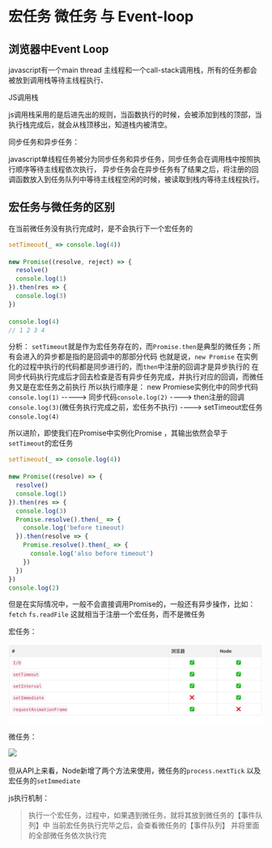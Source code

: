 # 宏任务 微任务 与 Event-loop

## 浏览器中Event Loop

javascript有一个main thread 主线程和一个call-stack调用栈，所有的任务都会被放到调用栈等待主线程执行、

JS调用栈

js调用栈采用的是后进先出的规则，当函数执行的时候，会被添加到栈的顶部，当执行栈完成后，就会从栈顶移出，知道栈内被清空。

同步任务和异步任务：

javascript单线程任务被分为同步任务和异步任务，同步任务会在调用栈中按照执行顺序等待主线程依次执行， 异步任务会在异步任务有了结果之后，将注册的回调函数放入到任务队列中等待主线程空闲的时候，被读取到栈内等待主线程执行。



## 宏任务与微任务的区别

在当前微任务没有执行完成时，是不会执行下一个宏任务的

````javascript
setTimeout(_ => console.log(4))

new Promise((resolve, reject) => {
  resolve()
  console.log(1)
}).then(res => {
  console.log(3)
})

console.log(4)
// 1 2 3 4 
````
分析： `setTimeout`就是作为宏任务存在的，而`Promise.then`是典型的微任务；所有会进入的异步都是指的是回调中的那部分代码 
    也就是说，`new Promise` 在实例化的过程中执行的代码都是同步进行的，而`then`中注册的回调才是异步执行的
    在同步代码执行完成后才回去检查是否有异步任务完成，并执行对应的回调，而微任务又是在宏任务之前执行
    所以执行顺序是： new Promiese实例化中的同步代码`console.log(1)` -----> 同步代码`console.log(2)` ----> then注册的回调`console.log(3)`(微任务执行完成之前，宏任务不执行) ----> setTimeout宏任务`console.log(4)`


所以进阶，即使我们在Promise中实例化Promise ，其输出依然会早于`setTimeout`的宏任务

````javascript
setTimeout(_ => console.log(4))

new Promise((resolve) => {
  resolve()
  console.log(1)
}).then(res => {
  console.log(3)
  Promise.resolve().then(_ => {
    console.log('before timeout)
  }).then(resolve => {
    Promise.resolve().then(_ => {
      console.log('also before timeout')
    })
  })
})
console.log(2)
````
但是在实际情况中，一般不会直接调用Promise的，一般还有异步操作，比如：`fetch` `fs.readFile` 这就相当于注册一个宏任务，而不是微任务

宏任务：

<img src="./static/images/macro.jpg">

微任务：

<img src="./static/images/micro.jpg">


但从API上来看，Node新增了两个方法来使用，微任务的`process.nextTick` 以及宏任务的`setImmediate`



js执行机制：
> 执行一个宏任务，过程中，如果遇到微任务，就将其放到微任务的【事件队列】中
> 当前宏任务执行完毕之后，会查看微任务的【事件队列】 并将里面的全部微任务依次执行完